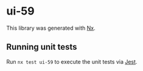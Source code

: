 # ui-59

This library was generated with [Nx](https://nx.dev).

## Running unit tests

Run `nx test ui-59` to execute the unit tests via [Jest](https://jestjs.io).
